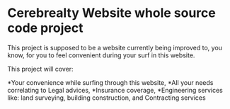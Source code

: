 
# Cerebrealty Website whole source code project

This project is supposed to be a website currently being improved to, you know, for you to feel convenient during your surf in this website.

This project will cover:

*Your convenience while surfing through this website,
*All your needs correlating to Legal advices,
*Insurance coverage,
*Engineering services like: land surveying, building construction, and Contracting services


